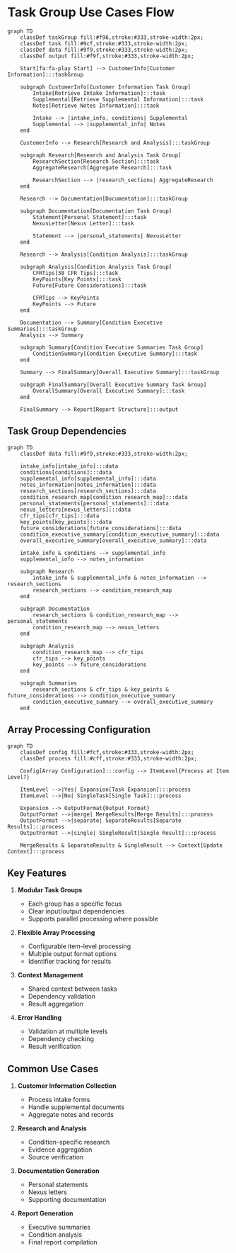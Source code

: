 # Task Group Use Cases Flow

```mermaid
graph TD
    classDef taskGroup fill:#f96,stroke:#333,stroke-width:2px;
    classDef task fill:#9cf,stroke:#333,stroke-width:2px;
    classDef data fill:#9f9,stroke:#333,stroke-width:2px;
    classDef output fill:#f9f,stroke:#333,stroke-width:2px;

    Start[fa:fa-play Start] --> CustomerInfo[Customer Information]:::taskGroup
    
    subgraph CustomerInfo[Customer Information Task Group]
        Intake[Retrieve Intake Information]:::task
        Supplemental[Retrieve Supplemental Information]:::task
        Notes[Retrieve Notes Information]:::task
        
        Intake --> |intake_info, conditions| Supplemental
        Supplemental --> |supplemental_info| Notes
    end

    CustomerInfo --> Research[Research and Analysis]:::taskGroup
    
    subgraph Research[Research and Analysis Task Group]
        ResearchSection[Research Section]:::task
        AggregateResearch[Aggregate Research]:::task
        
        ResearchSection --> |research_sections| AggregateResearch
    end

    Research --> Documentation[Documentation]:::taskGroup
    
    subgraph Documentation[Documentation Task Group]
        Statement[Personal Statement]:::task
        NexusLetter[Nexus Letter]:::task
        
        Statement --> |personal_statements| NexusLetter
    end

    Research --> Analysis[Condition Analysis]:::taskGroup
    
    subgraph Analysis[Condition Analysis Task Group]
        CFRTips[38 CFR Tips]:::task
        KeyPoints[Key Points]:::task
        Future[Future Considerations]:::task
        
        CFRTips --> KeyPoints
        KeyPoints --> Future
    end

    Documentation --> Summary[Condition Executive Summaries]:::taskGroup
    Analysis --> Summary
    
    subgraph Summary[Condition Executive Summaries Task Group]
        ConditionSummary[Condition Executive Summary]:::task
    end

    Summary --> FinalSummary[Overall Executive Summary]:::taskGroup
    
    subgraph FinalSummary[Overall Executive Summary Task Group]
        OverallSummary[Overall Executive Summary]:::task
    end

    FinalSummary --> Report[Report Structure]:::output
```

## Task Group Dependencies

```mermaid
graph TD
    classDef data fill:#9f9,stroke:#333,stroke-width:2px;
    
    intake_info[intake_info]:::data
    conditions[conditions]:::data
    supplemental_info[supplemental_info]:::data
    notes_information[notes_information]:::data
    research_sections[research_sections]:::data
    condition_research_map[condition_research_map]:::data
    personal_statements[personal_statements]:::data
    nexus_letters[nexus_letters]:::data
    cfr_tips[cfr_tips]:::data
    key_points[key_points]:::data
    future_considerations[future_considerations]:::data
    condition_executive_summary[condition_executive_summary]:::data
    overall_executive_summary[overall_executive_summary]:::data

    intake_info & conditions --> supplemental_info
    supplemental_info --> notes_information
    
    subgraph Research
        intake_info & supplemental_info & notes_information --> research_sections
        research_sections --> condition_research_map
    end
    
    subgraph Documentation
        research_sections & condition_research_map --> personal_statements
        condition_research_map --> nexus_letters
    end
    
    subgraph Analysis
        condition_research_map --> cfr_tips
        cfr_tips --> key_points
        key_points --> future_considerations
    end
    
    subgraph Summaries
        research_sections & cfr_tips & key_points & future_considerations --> condition_executive_summary
        condition_executive_summary --> overall_executive_summary
    end
```

## Array Processing Configuration

```mermaid
graph TD
    classDef config fill:#fcf,stroke:#333,stroke-width:2px;
    classDef process fill:#cff,stroke:#333,stroke-width:2px;

    Config[Array Configuration]:::config --> ItemLevel{Process at Item Level?}
    
    ItemLevel -->|Yes| Expansion[Task Expansion]:::process
    ItemLevel -->|No| SingleTask[Single Task]:::process
    
    Expansion --> OutputFormat{Output Format}
    OutputFormat -->|merge| MergeResults[Merge Results]:::process
    OutputFormat -->|separate| SeparateResults[Separate Results]:::process
    OutputFormat -->|single| SingleResult[Single Result]:::process
    
    MergeResults & SeparateResults & SingleResult --> Context[Update Context]:::process
```

## Key Features

1. **Modular Task Groups**
   - Each group has a specific focus
   - Clear input/output dependencies
   - Supports parallel processing where possible

2. **Flexible Array Processing**
   - Configurable item-level processing
   - Multiple output format options
   - Identifier tracking for results

3. **Context Management**
   - Shared context between tasks
   - Dependency validation
   - Result aggregation

4. **Error Handling**
   - Validation at multiple levels
   - Dependency checking
   - Result verification

## Common Use Cases

1. **Customer Information Collection**
   - Process intake forms
   - Handle supplemental documents
   - Aggregate notes and records

2. **Research and Analysis**
   - Condition-specific research
   - Evidence aggregation
   - Source verification

3. **Documentation Generation**
   - Personal statements
   - Nexus letters
   - Supporting documentation

4. **Report Generation**
   - Executive summaries
   - Condition analysis
   - Final report compilation
